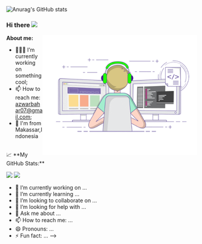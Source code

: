 ![Anurag's GitHub stats](https://github-readme-stats.vercel.app/api?username=xiaohaibin&theme=vue-dark&show_icons=true)


### Hi there <img src="https://media.giphy.com/media/hvRJCLFzcasrR4ia7z/giphy.gif" width="25px">

<img align="right" alt="GIF" src="https://github.com/azwarbahar/azwarbahar/blob/main/coding.gif?raw=true" width="408" height="318" />

**About me:**
- 👨🏻‍💻 I’m currently working on something cool;
- 📫 How to reach me: azwarbahar07@gmail.com;
- :triangular_flag_on_post: I'm from Makassar,Indonesia

</br>
📈 **My GitHub Stats:**

<p>
  <img height="180em" src="https://github-readme-stats.vercel.app/api?username=xiaohaibin&show_icons=true&hide_border=true&&count_private=true&include_all_commits=true" />
  <img height="180em" src="https://github-readme-stats.vercel.app/api/top-langs/?username=xiaohaibin&exclude_repo=KNN-Image-Classification&show_icons=true&hide_border=true&layout=compact&langs_count=8"/>
</p>

- 🔭 I’m currently working on ...
- 🌱 I’m currently learning ...
- 👯 I’m looking to collaborate on ...
- 🤔 I’m looking for help with ...
- 💬 Ask me about ...
- 📫 How to reach me: ...
- 😄 Pronouns: ...
- ⚡ Fun fact: ...
-->
